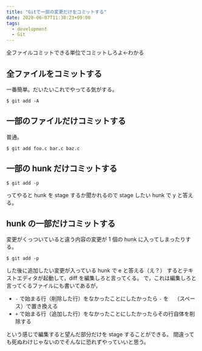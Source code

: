 ```yaml
---
title: "Gitで一部の変更だけをコミットする"
date: 2020-06-07T11:38:23+09:00
tags:
  - development
  - Git
---
```


全ファイルコミットできる単位でコミットしろよ←わかる

## 全ファイルをコミットする

一番簡単。だいたいこれでやってる気がする。

```shell
$ git add -A
```

## 一部のファイルだけコミットする

普通。

```shell
$ git add foo.c bar.c baz.c
```

## 一部の hunk だけコミットする

```shell
$ git add -p
```

ってやると hunk を stage するか聞かれるので stage したい hunk で y と答える。

## hunk の一部だけコミットする

変更がくっついていると違う内容の変更が 1 個の hunk に入ってしまったりする。

```shell
$ git add -p
```

した後に追加したい変更が入っている hunk で e と答える（え？）
するとテキストエディタが起動して，diff を編集しろと言ってくる。
で，これは編集しろと言ってくるファイルにも書いてあるが，

- `-` で始まる行（削除した行）をなかったことにしたかったら `-` を ` ` （スペース）で置き換える
- `+` で始まる行（追加した行）をなかったことにしたかったらその行自体を削除する

という感じで編集すると望んだ部分だけを stage することができる。
間違っても死ぬわけじゃないのでそんなに恐れずやっていいと思う。
